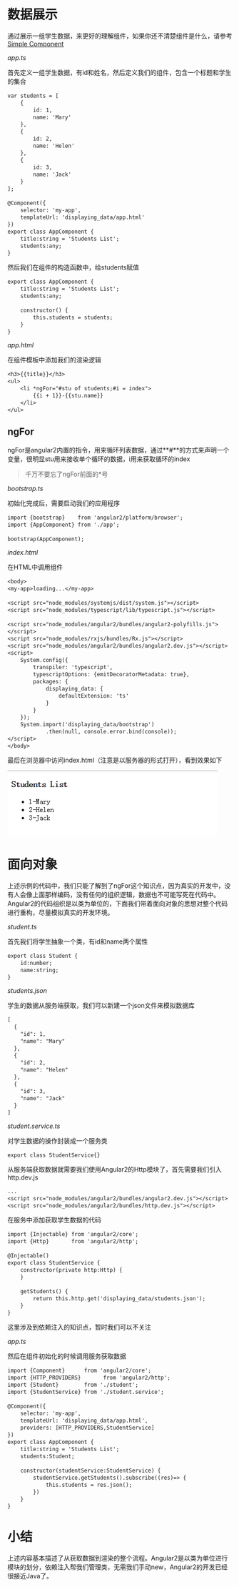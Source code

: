# 数据展示
通过展示一组学生数据，来更好的理解组件，如果你还不清楚组件是什么，请参考[Simple Component](simple_component.md)

*app.ts*

首先定义一组学生数据，有id和姓名，然后定义我们的组件，包含一个标题和学生的集合

    var students = [
        {
            id: 1,
            name: 'Mary'
        },
        {
            id: 2,
            name: 'Helen'
        },
        {
            id: 3,
            name: 'Jack'
        }
    ];

    @Component({
        selector: 'my-app',
        templateUrl: 'displaying_data/app.html'
    })
    export class AppComponent {
        title:string = 'Students List';
        students:any;
    }

然后我们在组件的构造函数中，给students赋值

    export class AppComponent {
        title:string = 'Students List';
        students:any;
    
        constructor() {
            this.students = students;
        }
    }

*app.html*

在组件模板中添加我们的渲染逻辑

    <h3>{{title}}</h3>
    <ul>
        <li *ngFor="#stu of students;#i = index">
            {{i + 1}}-{{stu.name}}
        </li>
    </ul>

## ngFor
ngFor是angular2内置的指令，用来循环列表数据，通过**#**的方式来声明一个变量，很明显stu用来接收单个循环的数据，i用来获取循环的index

> 千万不要忘了ngFor前面的*号

*bootstrap.ts*

初始化完成后，需要启动我们的应用程序

    import {bootstrap}    from 'angular2/platform/browser';
    import {AppComponent} from './app';
    
    bootstrap(AppComponent);

*index.html*

在HTML中调用组件

    <body>
    <my-app>loading...</my-app>
    
    <script src="node_modules/systemjs/dist/system.js"></script>
    <script src="node_modules/typescript/lib/typescript.js"></script>
    
    <script src="node_modules/angular2/bundles/angular2-polyfills.js"></script>
    <script src="node_modules/rxjs/bundles/Rx.js"></script>
    <script src="node_modules/angular2/bundles/angular2.dev.js"></script>
    <script>
        System.config({
            transpiler: 'typescript',
            typescriptOptions: {emitDecoratorMetadata: true},
            packages: {
                displaying_data: {
                    defaultExtension: 'ts'
                }
            }
        });
        System.import('displaying_data/bootstrap')
                .then(null, console.error.bind(console));
    </script>
    </body>

最后在浏览器中访问index.html（注意是以服务器的形式打开），看到效果如下

![alt](images/displaying_data/1.png)

# 面向对象
上述示例的代码中，我们只能了解到了ngFor这个知识点，因为真实的开发中，没有人会像上面那样编码，没有任何的组织逻辑，数据也不可能写死在代码中。
Angular2的代码组织是以类为单位的，下面我们带着面向对象的思想对整个代码进行重构，尽量模拟真实的开发环境。

*student.ts*

首先我们将学生抽象一个类，有id和name两个属性

    export class Student {
        id:number;
        name:string;
    }

*students.json*

学生的数据从服务端获取，我们可以新建一个json文件来模拟数据库

    [
      {
        "id": 1,
        "name": "Mary"
      },
      {
        "id": 2,
        "name": "Helen"
      },
      {
        "id": 3,
        "name": "Jack"
      }
    ]
    
*student.service.ts*

对学生数据的操作封装成一个服务类

    export class StudentService{}

从服务端获取数据就需要我们使用Angular2的Http模块了，首先需要我们引入http.dev.js

    ...
    <script src="node_modules/angular2/bundles/angular2.dev.js"></script>
    <script src="node_modules/angular2/bundles/http.dev.js"></script>    

在服务中添加获取学生数据的代码

    import {Injectable} from 'angular2/core';
    import {Http}       from 'angular2/http';
    
    @Injectable()
    export class StudentService {
        constructor(private http:Http) {
        }
    
        getStudents() {
            return this.http.get('displaying_data/students.json');
        }
    }

这里涉及到依赖注入的知识点，暂时我们可以不关注

*app.ts*

然后在组件初始化的时候调用服务获取数据

    import {Component}      from 'angular2/core';
    import {HTTP_PROVIDERS}       from 'angular2/http';
    import {Student}        from './student';
    import {StudentService} from './student.service';
    
    @Component({
        selector: 'my-app',
        templateUrl: 'displaying_data/app.html',
        providers: [HTTP_PROVIDERS,StudentService]
    })
    export class AppComponent {
        title:string = 'Students List';
        students:Student;
    
        constructor(studentService:StudentService) {
            studentService.getStudents().subscribe((res)=> {
                this.students = res.json();
            })
        }
    }

# 小结
上述内容基本描述了从获取数据到渲染的整个流程。Angular2是以类为单位进行模块的划分，依赖注入帮我们管理类，无需我们手动new，Angular2的开发已经很接近Java了。